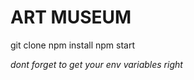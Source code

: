 # ART MUSEUM

git clone <repo link>
npm install
npm start

*dont forget to get your env variables right*
